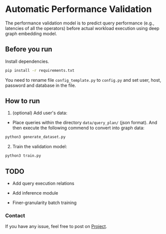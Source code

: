 # Automatic Performance Validation

The performance validation model is to predict query performance (e.g., latencies of all the operators) before actual workload execution using deep graph embedding model.  

## Before you run

Install dependencies.

```bash
pip install -r requirements.txt
```

You need to rename file `config_template.py` to `config.py` and set user, host, password and database in the file.

## How to run

1. (optional) Add user's data: 

- Place queries within the directory `data/query_plan/` (json format). And then execute the following commend to convert into graph data: 

```bash
python3 generate_dataset.py
```

2. Train the validation model:

```bash
python3 train.py
```


## TODO

- Add query execution relations

- Add inference module

- Finer-granularity batch training


### Contact
If you have any issue, feel free to post on [Project](https://gitee.com/opengauss-tsinghua/openGauss-server/tree/master/src/gausskernel/dbmind/).
